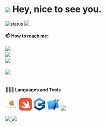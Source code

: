 <h1><img src="https://emojis.slackmojis.com/emojis/images/1531849430/4246/blob-sunglasses.gif?1531849430" width="30"/> Hey, nice to see you.</h1>

![status](https://img.shields.io/badge/status-working-red) ![](https://visitor-badge.glitch.me/badge?page_id=github.com/wenghengcong)



 #### 📫 How to reach me:   
  <code>[<img src="https://wenghengcong.com/images/large240.png" width="3.5%"/>](https://wenghengcong.com/) </code>
  <code>[<img src="https://tvax2.sinaimg.cn/large/005SiNxyly8g1nzah4zlbj30dc0dcdfz.jpg" width="3.5%"/>](https://juejin.cn/user/1926000099473111) </code>
  <code>[<img src="https://tvax2.sinaimg.cn/crop.0.0.178.178.180/61ecce97ly8gdi76ihgcwj204y04ygli.jp" width="3.5%"/>](https://weibo.com/wenghengcong) </code>
  <code> <a href="mailto:wenghengcong@icloud.com"> <img src="https://pbs.twimg.com/profile_images/942813312210759680/FN6xvioX_400x400.jpg" width="3.5%"/> </a> </code>



#### 👨🏻‍💻 Languages and Tools <br />

  <code><img height="40" src="https://raw.githubusercontent.com/github/explore/80688e429a7d4ef2fca1e82350fe8e3517d3494d/topics/objective-c/objective-c.png"></code>
  <code><img height="40" src="https://raw.githubusercontent.com/github/explore/80688e429a7d4ef2fca1e82350fe8e3517d3494d/topics/swift/swift.png"></code>
  <code><img height="40" src="https://raw.githubusercontent.com/github/explore/80688e429a7d4ef2fca1e82350fe8e3517d3494d/topics/cpp/cpp.png"></code>
  <code><img height="40" src="https://raw.githubusercontent.com/github/explore/80688e429a7d4ef2fca1e82350fe8e3517d3494d/topics/xcode/xcode.png"></code>
  <code><img height="40" src="https://pbs.twimg.com/profile_images/961052733510893568/wbWiekmv_400x400.jpg"></code>



<a href="http://www.wenghengcong.com/"><img height="137px" src="https://github-readme-stats.vercel.app/api?username=wenghengcong&hide_title=true&hide_border=true&show_icons=true&include_all_commits=true&count_private=true&line_height=21&text_color=000&icon_color=000&bg_color=0,ea6161,ffc64d,fffc4d,52fa5a&theme=graywhite" /><!-- wi*quL3fcV -->          <img height="137px" src="https://github-readme-stats.vercel.app/api/top-langs/?username=wenghengcong&hide=html&hide_title=true&hide_border=true&layout=compact&langs_count=7&exclude_repo=comp426,Redventures-Movie-Quotes&text_color=000&icon_color=fff&bg_color=0,52fa5a,4dfcff,c64dff&theme=graywhite" /></a>
